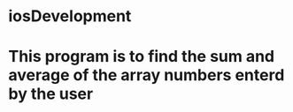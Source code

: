 # iosDevelopment
# This program  is to find the sum and average of the array numbers enterd by the user


